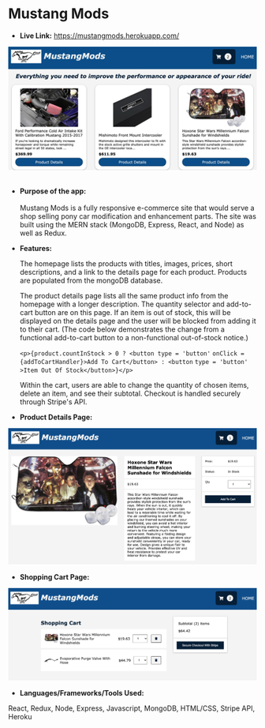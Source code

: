 # Mustang Mods

* **Live Link:**
https://mustangmods.herokuapp.com/

![](https://github.com/nicolealdurien/MustangMods/blob/main/client/public/homepage.png?raw=true)
<br /> <br />
* **Purpose of the app:** <br/><br/>
    Mustang Mods is a fully responsive e-commerce site that would serve a shop selling pony car modification and enhancement parts. The site was built using the MERN stack (MongoDB, Express, React, and Node) as well as Redux.

* **Features:** 

    The homepage lists the products with titles, images, prices, short descriptions, and a link to the details page for each product. Products are populated from the mongoDB database.
    
    The product details page lists all the same product info from the homepage with a longer description. The quantity selector and add-to-cart button are on this page. If an item is out of stock, this will be displayed on the details page and the user will be blocked from adding it to their cart. (The code below demonstrates the change from a functional add-to-cart button to a non-functional out-of-stock notice.)

    `<p>{product.countInStock > 0 ? <button type = 'button'`
    `onClick = {addToCartHandler}>Add To Cart</button> : <button`
    `type = 'button' >Item Out Of Stock</button>}</p>`
    
    Within the cart, users are able to change the quantity of chosen items, delete an item, and see their subtotal. Checkout is handled securely through Stripe's API.

* **Product Details Page:**

![](https://github.com/nicolealdurien/MustangMods/blob/main/client/public/productpage.png?raw=true)

* **Shopping Cart Page:**

![](https://github.com/nicolealdurien/MustangMods/blob/main/client/public/cart.png?raw=true)

* **Languages/Frameworks/Tools Used:**

React, Redux, Node, Express, Javascript, MongoDB, HTML/CSS, Stripe API, Heroku